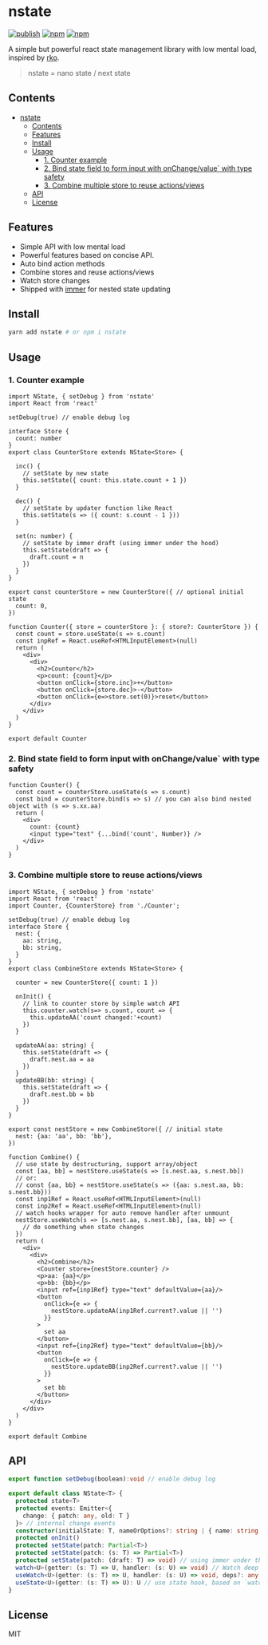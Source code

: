 # nstate

[![publish](https://github.com/zaaack/nstate/actions/workflows/publish.yml/badge.svg)](https://github.com/zaaack/nstate/actions/workflows/publish.yml) [![npm](https://img.shields.io/npm/v/nstate.svg)](https://www.npmjs.com/package/nstate) [![npm](https://img.shields.io/npm/dm/nstate.svg)](https://www.npmjs.com/package/nstate)

A simple but powerful react state management library with low mental load, inspired by [rko](https://github.com/steveruizok/rko).

> nstate = nano state / next state

## Contents

- [nstate](#nstate)
  - [Contents](#contents)
  - [Features](#features)
  - [Install](#install)
  - [Usage](#usage)
    - [1. Counter example](#1-counter-example)
    - [2. Bind state field to form input with onChange/value` with type safety](#2-bind-state-field-to-form-input-with-onchangevalue-with-type-safety)
    - [3. Combine multiple store to reuse actions/views](#3-combine-multiple-store-to-reuse-actionsviews)
  - [API](#api)
  - [License](#license)

## Features

* Simple API with low mental load
* Powerful features based on concise API.
* Auto bind action methods
* Combine stores and reuse actions/views
* Watch store changes
* Shipped with [immer](https://immerjs.github.io/immer/) for nested state updating


## Install

```sh
yarn add nstate # or npm i nstate
```

## Usage

### 1. Counter example

```tsx
import NState, { setDebug } from 'nstate'
import React from 'react'

setDebug(true) // enable debug log

interface Store {
  count: number
}
export class CounterStore extends NState<Store> {

  inc() {
    // setState by new state
    this.setState({ count: this.state.count + 1 })
  }

  dec() {
    // setState by updater function like React
    this.setState(s => ({ count: s.count - 1 }))
  }

  set(n: number) {
    // setState by immer draft (using immer under the hood)
    this.setState(draft => {
      draft.count = n
    })
  }
}

export const counterStore = new CounterStore({ // optional initial state
  count: 0,
})

function Counter({ store = counterStore }: { store?: CounterStore }) {
  const count = store.useState(s => s.count)
  const inpRef = React.useRef<HTMLInputElement>(null)
  return (
    <div>
      <div>
        <h2>Counter</h2>
        <p>count: {count}</p>
        <button onClick={store.inc}>+</button>
        <button onClick={store.dec}>-</button>
        <button onClick={e=>store.set(0)}>reset</button>
      </div>
    </div>
  )
}

export default Counter
```


### 2. Bind state field to form input with onChange/value` with type safety

```tsx
function Counter() {
  const count = counterStore.useState(s => s.count)
  const bind = counterStore.bind(s => s) // you can also bind nested object with (s => s.xx.aa)
  return (
    <div>
      count: {count}
      <input type="text" {...bind('count', Number)} />
    </div>
  )
}

```

### 3. Combine multiple store to reuse actions/views

```tsx
import NState, { setDebug } from 'nstate'
import React from 'react'
import Counter, {CounterStore} from './Counter';

setDebug(true) // enable debug log
interface Store {
  nest: {
    aa: string,
    bb: string,
  }
}
export class CombineStore extends NState<Store> {

  counter = new CounterStore({ count: 1 })

  onInit() {
    // link to counter store by simple watch API
    this.counter.watch(s=> s.count, count => {
      this.updateAA('count changed:'+count)
    })
  }

  updateAA(aa: string) {
    this.setState(draft => {
      draft.nest.aa = aa
    })
  }
  updateBB(bb: string) {
    this.setState(draft => {
      draft.nest.bb = bb
    })
  }
}

export const nestStore = new CombineStore({ // initial state
  nest: {aa: 'aa', bb: 'bb'},
})

function Combine() {
  // use state by destructuring, support array/object
  const [aa, bb] = nestStore.useState(s => [s.nest.aa, s.nest.bb])
  // or:
  // const {aa, bb} = nestStore.useState(s => ({aa: s.nest.aa, bb: s.nest.bb}))
  const inp1Ref = React.useRef<HTMLInputElement>(null)
  const inp2Ref = React.useRef<HTMLInputElement>(null)
  // watch hooks wrapper for auto remove handler after unmount
  nestStore.useWatch(s => [s.nest.aa, s.nest.bb], [aa, bb] => {
    // do something when state changes
  })
  return (
    <div>
      <div>
        <h2>Combine</h2>
        <Counter store={nestStore.counter} />
        <p>aa: {aa}</p>
        <p>bb: {bb}</p>
        <input ref={inp1Ref} type="text" defaultValue={aa}/>
        <button
          onClick={e => {
            nestStore.updateAA(inp1Ref.current?.value || '')
          }}
        >
          set aa
        </button>
        <input ref={inp2Ref} type="text" defaultValue={bb}/>
        <button
          onClick={e => {
            nestStore.updateBB(inp2Ref.current?.value || '')
          }}
        >
          set bb
        </button>
      </div>
    </div>
  )
}

export default Combine
```


## API

```ts
export function setDebug(boolean):void // enable debug log

export default class NState<T> {
  protected state<T>
  protected events: Emitter<{
    change: { patch: any, old: T }
  }> // internal change events
  constructor(initialState: T, nameOrOptions?: string | { name: string, debug: boolean})
  protected onInit()
  protected setState(patch: Partial<T>)
  protected setState(patch: (s: T) => Partial<T>)
  protected setState(patch: (draft: T) => void) // using immer under the hood
  watch<U>(getter: (s: T) => U, handler: (s: U) => void) // Watch deep state change, if getter return a new array(length <= 20) or object, it will be shallow equals
  useWatch<U>(getter: (s: T) => U, handler: (s: U) => void, deps?: any[]) // watch hooks wrapper for auto remove handler after unmount and auto update when deps changes
  useState<U>(getter: (s: T) => U): U // use state hook, based on `watch`, so you can return a new array/object for destructuring.
}
```

## License

MIT
